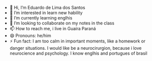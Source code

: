 - 👋 Hi, I’m Eduardo de Lima dos Santos
- 👀 I’m interested in learn new hability
- 🌱 I’m currently learning englhis
- 💞️ I’m looking to collaborate on my notes in the class
- 📫 How to reach me, i live in Guaíra Paraná
- 😄 Pronouns: he/him
- ⚡ Fun fact: I am too calm in important moments, like a homework or danger situations. I would like be a neurocirurgion, because i love neurocience and psychology. I know englhis and portugues of brasil
